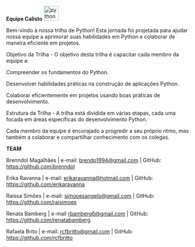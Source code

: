  **Equipe Calisto** </font><img src="https://cdn.jsdelivr.net/gh/devicons/devicon/icons/python/python-original.svg" height="40" alt="python logo"  />
  <img width="12" />
  
 


Bem-vindo à nossa trilha de Python! Esta jornada foi projetada para ajudar nossa equipe a aprimorar suas habilidades em Python e colaborar de maneira eficiente em projetos. 

Objetivo da Trilha - 
O objetivo desta trilha é capacitar cada membro da equipe a:

Compreender os fundamentos do Python.

Desenvolver habilidades práticas na construção de aplicações Python.

Colaborar eficientemente em projetos usando boas práticas de desenvolvimento.

Estrutura da Trilha - 
A trilha está dividida em várias etapas, cada uma focada em áreas específicas do desenvolvimento Python. 

Cada membro da equipe é encorajado a progredir a seu próprio ritmo, mas também a colaborar e compartilhar conhecimento com os colegas.


**TEAM**

Brenndol Magalhães | e-mail: brendo1994@gmail.com | GitHub: https://github.com/brenndol

Erika Ravanna | e-mail: erikaravanna@hotmail.com | GitHub: https://github.com/erikaravanna

Raissa Simões | e-mail: simooesangelo@gmail.com | GitHub: https://github.com/raisimoes

Renata Bamberg | e-mail rbamberg6@gmail.com | GitHub: https://github.com/renatabamberg

Rafaela Brito | e-mail: rcfbritto@gmail.com | GitHub: https://github.com/rcfbritto
